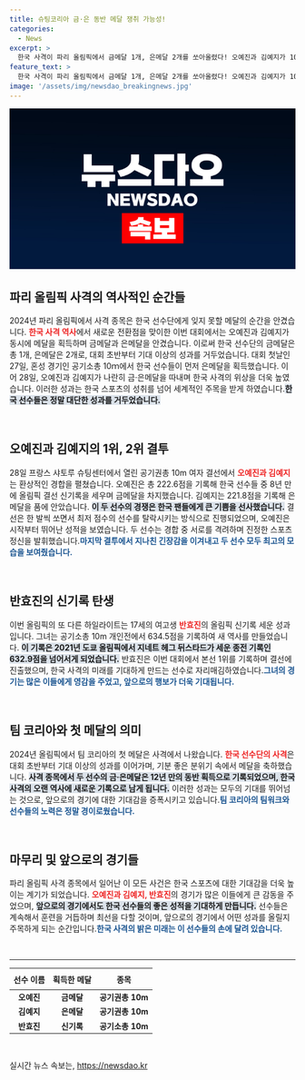 ```yaml
---
title: 슈팅코리아 금·은 동반 메달 쟁취 가능성!
categories:
  - News
excerpt: >
  한국 사격이 파리 올림픽에서 금메달 1개, 은메달 2개를 쏘아올렸다! 오예진과 김예지가 10m 공기권총에서 금·은메달을 차지하며, 17세 반효진은 신기록을 세워 기대를 모은다.
feature_text: >
  한국 사격이 파리 올림픽에서 금메달 1개, 은메달 2개를 쏘아올렸다! 오예진과 김예지가 10m 공기권총에서 금·은메달을 차지하며, 17세 반효진은 신기록을 세워 기대를 모은다.
image: '/assets/img/newsdao_breakingnews.jpg'
---
```


<p><img src="/assets/img/newsdao_breakingnews.jpg" alt="koreaapp 속보" /></p>

<h2 data-ke-size="size26">파리 올림픽 사격의 역사적인 순간들</h2>

<p data-ke-size="size16">2024년 파리 올림픽에서 사격 종목은 한국 선수단에게 잊지 못할 메달의 순간을 안겼습니다. <b><span style="color: #ee2323;">한국 사격 역사</span></b>에서 새로운 전환점을 맞이한 이번 대회에서는 오예진과 김예지가 동시에 메달을 획득하며 금메달과 은메달을 안겼습니다. 이로써 한국 선수단의 금메달은 총 1개, 은메달은 2개로, 대회 초반부터 기대 이상의 성과를 거두었습니다. 대회 첫날인 27일, 혼성 경기인 공기소총 10ｍ에서 한국 선수들이 먼저 은메달을 획득했습니다. 이어 28일, 오예진과 김예지가 나란히 금·은메달을 따내며 한국 사격의 위상을 더욱 높였습니다. 이러한 성과는 한국 스포츠의 성취를 넘어 세계적인 주목을 받게 하였습니다.<b><span style="background-color: #21538527;">한국 선수들은 정말 대단한 성과를 거두었습니다.</span></b></p>

<p data-ke-size="size16">&nbsp;</p>

<h2 data-ke-size="size26">오예진과 김예지의 1위, 2위 결투</h2>

<p data-ke-size="size16">28일 프랑스 샤토루 슈팅센터에서 열린 공기권총 10m 여자 결선에서 <b><span style="color: #ee2323;">오예진과 김예지</span></b>는 환상적인 경합을 펼쳤습니다. 오예진은 총 222.6점을 기록해 한국 선수들 중 8년 만에 올림픽 결선 신기록을 세우며 금메달을 차지했습니다. 김예지는 221.8점을 기록해 은메달을 품에 안았습니다. <b><span style="background-color: #21538527;">이 두 선수의 경쟁은 한국 팬들에게 큰 기쁨을 선사했습니다.</span></b> 결선은 한 발씩 쏘면서 최저 점수의 선수를 탈락시키는 방식으로 진행되었으며, 오예진은 시작부터 뛰어난 성적을 보였습니다. 두 선수는 경합 중 서로를 격려하며 진정한 스포츠 정신을 발휘했습니다.<b><span style="color: #1a5490;">마지막 결투에서 지나친 긴장감을 이겨내고 두 선수 모두 최고의 모습을 보여줬습니다.</span></b></p>

<p data-ke-size="size16">&nbsp;</p>

<h2 data-ke-size="size26">반효진의 신기록 탄생</h2>

<p data-ke-size="size16">이번 올림픽의 또 다른 하일라이트는 17세의 여고생 <b><span style="color: #ee2323;">반효진</span></b>의 올림픽 신기록 세운 성과입니다. 그녀는 공기소총 10m 개인전에서 634.5점을 기록하여 새 역사를 만들었습니다. <b><span style="background-color: #21538527;">이 기록은 2021년 도쿄 올림픽에서 지네트 헤그 뒤스타드가 세운 종전 기록인 632.9점을 넘어서게 되었습니다.</span></b> 반효진은 이번 대회에서 본선 1위를 기록하며 결선에 진출했으며, 한국 사격의 미래를 기대하게 만드는 선수로 자리매김하였습니다.<b><span style="color: #1a5490;">그녀의 경기는 많은 이들에게 영감을 주었고, 앞으로의 행보가 더욱 기대됩니다.</span></b></p>

<p data-ke-size="size16">&nbsp;</p>

<h2 data-ke-size="size26">팀 코리아와 첫 메달의 의미</h2>

<p data-ke-size="size16">2024년 올림픽에서 팀 코리아의 첫 메달은 사격에서 나왔습니다. <b><span style="color: #ee2323;">한국 선수단의 사격</span></b>은 대회 초반부터 기대 이상의 성과를 이어가며, 기분 좋은 분위기 속에서 메달을 축하했습니다. <b><span style="background-color: #21538527;">사격 종목에서 두 선수의 금·은메달은 12년 만의 동반 획득으로 기록되었으며, 한국 사격의 오랜 역사에 새로운 기록으로 남게 됩니다.</span></b> 이러한 성과는 모두의 기대를 뛰어넘는 것으로, 앞으로의 경기에 대한 기대감을 증폭시키고 있습니다.<b><span style="color: #1a5490;">팀 코리아의 팀워크와 선수들의 노력은 정말 경이로웠습니다.</span></b></p>

<p data-ke-size="size16">&nbsp;</p>

<h2 data-ke-size="size26">마무리 및 앞으로의 경기들</h2>

<p data-ke-size="size16">파리 올림픽 사격 종목에서 일어난 이 모든 사건은 한국 스포츠에 대한 기대감을 더욱 높이는 계기가 되었습니다. <b><span style="color: #ee2323;">오예진과 김예지, 반효진</span></b>의 경기가 많은 이들에게 큰 감동을 주었으며, <b><span style="background-color: #21538527;">앞으로의 경기에서도 한국 선수들의 좋은 성적을 기대하게 만듭니다.</span></b> 선수들은 계속해서 훈련을 거듭하며 최선을 다할 것이며, 앞으로의 경기에서 어떤 성과를 올릴지 주목하게 되는 순간입니다.<b><span style="color: #1a5490;">한국 사격의 밝은 미래는 이 선수들의 손에 달려 있습니다.</span></b></p>

<p data-ke-size="size16">&nbsp;</p>

<hr>

<table style="width: 100%;">
  <thead>
    <tr>
      <th style="text-align: center; height: 30px;"><b>선수 이름</b></th>
      <th style="text-align: center; height: 30px;"><b>획득한 메달</b></th>
      <th style="text-align: center; height: 30px;"><b>종목</b></th>
    </tr>
  </thead>
  <tbody>
    <tr>
      <td style="text-align: center; height: 17px;"><b>오예진</b></td>
      <td style="text-align: center; height: 17px;"><b>금메달</b></td>
      <td style="text-align: center; height: 17px;"><b>공기권총 10m</b></td>
    </tr>
    <tr>
      <td style="text-align: center; height: 17px;"><b>김예지</b></td>
      <td style="text-align: center; height: 17px;"><b>은메달</b></td>
      <td style="text-align: center; height: 17px;"><b>공기권총 10m</b></td>
    </tr>
    <tr>
      <td style="text-align: center; height: 17px;"><b>반효진</b></td>
      <td style="text-align: center; height: 17px;"><b>신기록</b></td>
      <td style="text-align: center; height: 17px;"><b>공기소총 10m</b></td>
    </tr>
  </tbody>
</table>

<p data-ke-size="size16">&nbsp;</p>
실시간 뉴스 속보는, <a href="https://newsdao.kr" rel="dofollow">https://newsdao.kr</a>


